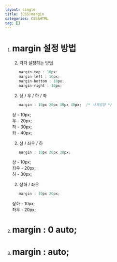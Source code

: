 ```yaml
---
layout: single
title: (CSS)margin
categories: CSS&HTML
tag: []
---
```


1. # margin 설정 방법

   2. 각각 설정하는 방법   
   ```cs
      margin-top : 10px: 
      margin-left : 10px;
      margin-bottom : 10px;
      margin-right : 10px;
   ```   
      
   2. 상 / 우 / 하 / 좌     
   ```cs
      margin : 10px 20px 30px 40px;  /* 시계방향 */
   ```   
   상 - 10px;      
   우 - 20px;   
   하 - 30px;   
   좌 - 40px;   
      
   2. 상 / 좌우 / 하      
   ```cs
      margin : 10px 20px 30px;
   ```   
   상 - 10px;   
   좌우 - 20px;   
   하 - 30px;   

   2. 상하 / 좌우   
   ```cs 
      margin : 10px 20px;
   ```   
   상하 - 10px;   
   좌우 - 20px;
      
1. # margin : 0 auto;


1. # margin : auto;

